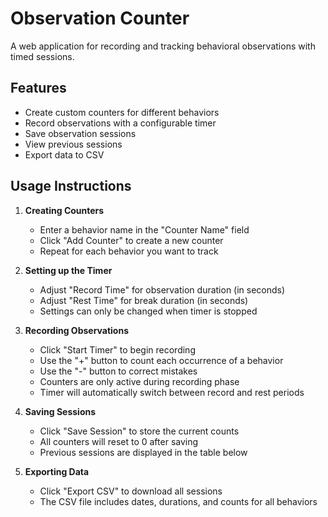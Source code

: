 # Observation Counter

A web application for recording and tracking behavioral observations with timed sessions.

## Features

- Create custom counters for different behaviors
- Record observations with a configurable timer
- Save observation sessions
- View previous sessions
- Export data to CSV

## Usage Instructions

1. **Creating Counters**

   - Enter a behavior name in the "Counter Name" field
   - Click "Add Counter" to create a new counter
   - Repeat for each behavior you want to track

2. **Setting up the Timer**

   - Adjust "Record Time" for observation duration (in seconds)
   - Adjust "Rest Time" for break duration (in seconds)
   - Settings can only be changed when timer is stopped

3. **Recording Observations**

   - Click "Start Timer" to begin recording
   - Use the "+" button to count each occurrence of a behavior
   - Use the "-" button to correct mistakes
   - Counters are only active during recording phase
   - Timer will automatically switch between record and rest periods

4. **Saving Sessions**

   - Click "Save Session" to store the current counts
   - All counters will reset to 0 after saving
   - Previous sessions are displayed in the table below

5. **Exporting Data**
   - Click "Export CSV" to download all sessions
   - The CSV file includes dates, durations, and counts for all behaviors
